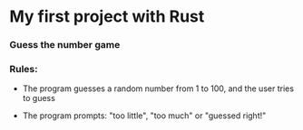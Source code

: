 # My first project with Rust

### Guess the number game

### Rules: 

 - The program guesses a random number from 1 to 100, and the user tries to guess

 - The program prompts: "too little", "too much" or "guessed right!"
